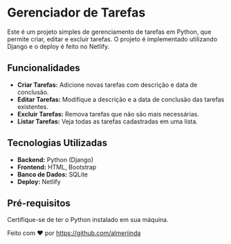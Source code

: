 # Gerenciador de Tarefas

Este é um projeto simples de gerenciamento de tarefas em Python, que permite criar, editar e excluir tarefas. O projeto é implementado utilizando Django e o deploy é feito no Netlify.

## Funcionalidades

- **Criar Tarefas:** Adicione novas tarefas com descrição e data de conclusão.
- **Editar Tarefas:** Modifique a descrição e a data de conclusão das tarefas existentes.
- **Excluir Tarefas:** Remova tarefas que não são mais necessárias.
- **Listar Tarefas:** Veja todas as tarefas cadastradas em uma lista.

## Tecnologias Utilizadas

- **Backend:** Python (Django)
- **Frontend:** HTML, Bootstrap
- **Banco de Dados:** SQLite 
- **Deploy:** Netlify

## Pré-requisitos

Certifique-se de ter o Python instalado em sua máquina.


Feito com ❤️ por https://github.com/almeriinda
